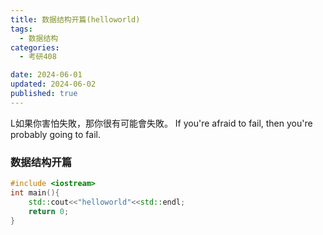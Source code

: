 ```yaml
---
title: 数据结构开篇(helloworld)
tags:
  - 数据结构
categories:
  - 考研408

date: 2024-06-01
updated: 2024-06-02
published: true
---
```

L如果你害怕失敗，那你很有可能會失敗。
If you're afraid to fail, then you're probably going to fail.
<!-- more -->

### 数据结构开篇


```cpp
#include <iostream>
int main(){
    std::cout<<"helloworld"<<std::endl;
    return 0;
}
```
